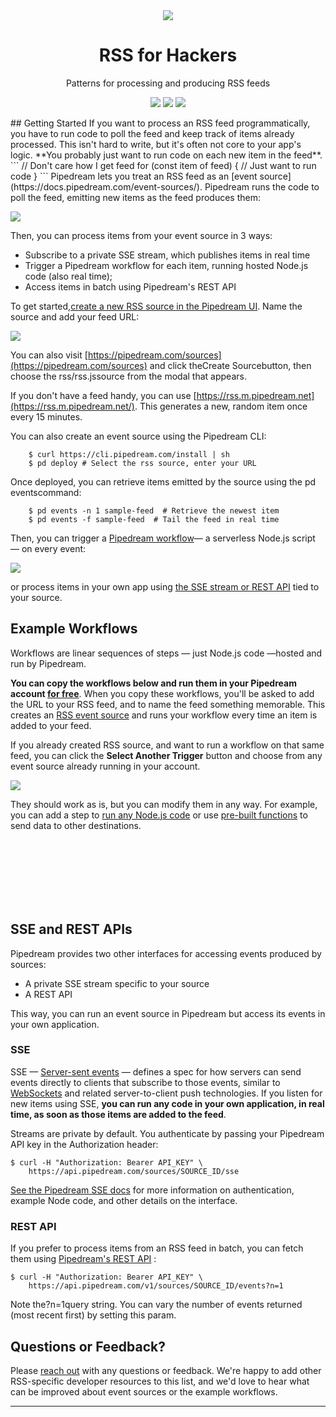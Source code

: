 <div align="center">
<img src="images/rss.png">
<h1>RSS for Hackers</h1>
<p>Patterns for processing and producing RSS feeds</p>
<p>
<img src="images/getting-started.jpg">
<img src="images/example-workflow.jpg">
<img src="images/sse-rest-api.jpg">
</p>
</div>
## Getting Started
If you want to process an RSS feed programmatically, you have to run code to poll the feed and keep track of items already processed. This isn't hard to write, but it's often not core to your app's logic. **You probably just want to run code on each new item in the feed**.
```
// Don't care how I get feed
 for (const item of feed) {
    // Just want to run code
 }
```
Pipedream lets you treat an RSS feed as an [event source](https://docs.pipedream.com/event-sources/). Pipedream runs the code to poll the feed, emitting new items as the feed produces them:

![](images/json-code.jpg)

Then, you can process items from your event source in 3 ways:
* Subscribe to a private SSE stream, which publishes items in real time
* Trigger a Pipedream workflow for each item, running hosted Node.js code (also real time);
* Access items in batch using Pipedream's REST API

To get started,[create a new RSS source in the Pipedream UI](https://pipedream.com/sources?action=create&url=https%3A%2F%2Fgithub.com%2FPipedreamHQ%2Fpipedream%2Fblob%2Fmaster%2Fcomponents%2Frss%2Frss.js&app=none). Name the source and add your feed URL:

![](https://rss.pipedream.com/img/rss-source-in-ui.2832e34f.png)

You can also visit [https://pipedream.com/sources](https://pipedream.com/sources) and click theCreate Sourcebutton, then choose the rss/rss.jssource from the modal that appears.

If you don't have a feed handy, you can use [https://rss.m.pipedream.net](https://rss.m.pipedream.net/). This generates a new, random item once every 15 minutes.

You can also create an event source using the Pipedream CLI:

```composer log
    $ curl https://cli.pipedream.com/install | sh
    $ pd deploy # Select the rss source, enter your URL
```
Once deployed, you can retrieve items emitted by the source using the pd eventscommand:

```composer log
    $ pd events -n 1 sample-feed  # Retrieve the newest item
    $ pd events -f sample-feed  # Tail the feed in real time
```

Then, you can trigger a [Pipedream workflow](https://pipedream.com/new)— a serverless Node.js script — on every event:

![](https://rss.pipedream.com/img/new-workflow-source.9580d516.png)

or process items in your own app using [the SSE stream or REST API](https://rss.pipedream.com/#apis) tied to your source.

## Example Workflows

Workflows are linear sequences of steps — just Node.js code —hosted and run by Pipedream.

**You can copy the workflows below and run them in your Pipedream account [for free](https://docs.pipedream.com/pricing/)**. When you copy these workflows, you'll be asked to add the URL to your RSS feed, and to name the feed something memorable. This creates an [RSS event source](https://rss.pipedream.com/#getting-started) and runs your workflow every time an item is added to your feed. 

If you already created RSS source, and want to run a workflow on that same feed, you can click the **Select Another Trigger** button and choose from any event source already running in your account.

![](https://rss.pipedream.com/img/select-another-trigger.c6bdbbb5.png)

They should work as is, but you can modify them in any way. For example, you can add a step to [run any Node.js code](https://docs.pipedream.com/workflows/steps/code/) or use [pre-built functions](https://docs.pipedream.com/workflows/steps/actions/) to send data to other destinations.

<div>
<a href="https://pipedream.com/@dylburger/rss-to-email-p_NMCqyV/readme"><img src="images/rss-to-email.jpg" alt=""></a>
<a href="https://pipedream.com/@dylan/rss-to-twitter-p_5VCkQ7/readme"><img src="images/rss-to-twitter.jpg" alt=""></a>
</div>

<div>
<a href="https://pipedream.com/@dylburger/rss-aws-sqs-p_D1CDjB/readme"><img src="images/rss-to-aws-sqs.jpg" alt=""></a>
<a href="https://pipedream.com/@dylburger/rss-aws-eventbridge-event-bus-p_JZCk29/readme"><img src="images/rss-to-aws-event-bridge.jpg" alt=""></a>
</div>

<div>
<a href="https://pipedream.com/@dylburger/rss-aws-lambda-p_ZJC9BG/readme"><img src="images/rss-to-aws-lambda.jpg" alt=""></a>
<a href="https://pipedream.com/@dylburger/rss-http-request-p_MOCq8K/readme"><img src="images/rss-to-webhook.jpg" alt=""></a>
</div>

<div>
<a href="https://pipedream.com/@dylburger/rss-slack-p_YyCDyK/readme"><img src="images/rss-to-slack.jpg" alt=""></a>
<a href="https://pipedream.com/@dylburger/rss-discord-p_7NCWrm/readme"><img src="images/rss-to-discord.jpg" alt=""></a>
</div>

<div>
<a href="https://pipedream.com/@dylburger/rss-telegram-p_PACwrm/readme"><img src="images/rss-to-telegram.jpg" alt=""></a>
<a href="https://pipedream.com/@dylburger/rss-to-google-sheets-p_ezCqGG/readme"><img src="images/rss-to-google.jpg" alt=""></a>
</div>

<div>
<a href="https://pipedream.com/@dylburger/generate-an-rss-feed-from-http-post-requests-retrieve-via-get-request-p_n1CrQG/readme"><img src="images/http-to-rss.jpg" alt=""></a>
<a href="https://pipedream.com/@dylburger/rss-to-browserless-to-s3-p_95Cv5z/readme"><img src="images/rss-to-browserless.jpg" alt=""></a>
</div>

## SSE and REST APIs

Pipedream provides two other interfaces for accessing events produced by sources: 

* A private SSE stream specific to your source
* A REST API

This way, you can run an event source in Pipedream but access its events in your own application.

### SSE

SSE — [Server-sent events](https://developer.mozilla.org/en-US/docs/Web/API/Server-sent_events) — defines a spec for how servers can send events directly to clients that subscribe to those events, similar to [WebSockets](https://developer.mozilla.org/en-US/docs/Web/API/WebSockets_API) and related server-to-client push technologies. If you listen for new items using SSE, **you can run any code in your own application, in real time, as soon as those items are added to the feed**.

Streams are private by default. You authenticate by passing your Pipedream API key in the Authorization header:

```composer log
$ curl -H "Authorization: Bearer API_KEY" \
    https://api.pipedream.com/sources/SOURCE_ID/sse
```

[See the Pipedream SSE docs](https://docs.pipedream.com/api/sse) for more information on authentication, example Node code, and other details on the interface.

### REST API

If you prefer to process items from an RSS feed in batch, you can fetch them using [Pipedream's REST API](https://docs.pipedream.com/api/rest/) :

```composer log
$ curl -H "Authorization: Bearer API_KEY" \
    https://api.pipedream.com/v1/sources/SOURCE_ID/events?n=1
```

Note the?n=1query string. You can vary the number of events returned (most recent first) by setting this param.

## Questions or Feedback?

Please [reach out](https://docs.pipedream.com/support/) with any questions or feedback. We're happy to add other RSS-specific developer resources to this list, and we'd love to hear what can be improved about event sources or the example workflows.

<hr>